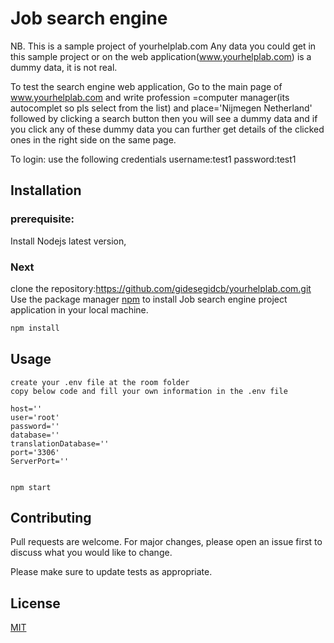 # Job search engine 

NB. This is a sample project of yourhelplab.com
Any data you could get in this sample project or on the web application(www.yourhelplab.com) is a dummy data, it is not real.

To test the search engine web application, 
Go to the main page of www.yourhelplab.com 
and write profession =computer manager(its autocomplet so pls select from the list) and place='Nijmegen Netherland' followed by clicking a search button then you will see a dummy data and if you click any of these dummy data you can further get details of the clicked ones in the right side on the same page.

To login: use the following credentials
username:test1
password:test1

## Installation
### prerequisite:
   Install Nodejs latest version,
### Next
   clone the repository:https://github.com/gidesegidcb/yourhelplab.com.git
   Use the package manager [npm](https://github.com/gidesegidcb/yourhelplab.com.git) to install Job search engine project application in your local machine.

```bash
npm install
```

## Usage

```
create your .env file at the room folder
copy below code and fill your own information in the .env file

host=''
user='root'
password=''
database=''
translationDatabase=''
port='3306'
ServerPort=''


npm start
```

## Contributing
Pull requests are welcome. For major changes, please open an issue first to discuss what you would like to change.

Please make sure to update tests as appropriate.

## License
[MIT](https://choosealicense.com/licenses/mit/)